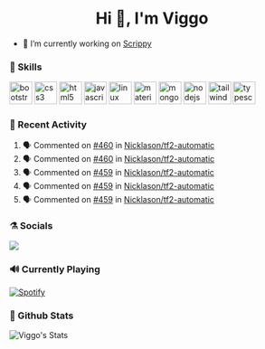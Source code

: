 <h1 align="center">Hi 👋, I'm Viggo</h1>

- 🔭 I’m currently working on [Scrippy](https://scrippy.tf)

### :pushpin: Skills
<p align="left"><img src="https://devicons.github.io/devicon/devicon.git/icons/bootstrap/bootstrap-plain.svg" alt="bootstrap" width="40" height="40"/> <img src="https://devicons.github.io/devicon/devicon.git/icons/css3/css3-original-wordmark.svg" alt="css3" width="40" height="40"/> <img src="https://devicons.github.io/devicon/devicon.git/icons/html5/html5-original-wordmark.svg" alt="html5" width="40" height="40"/> <img src="https://devicons.github.io/devicon/devicon.git/icons/javascript/javascript-original.svg" alt="javascript" width="40" height="40"/> <img src="https://devicons.github.io/devicon/devicon.git/icons/linux/linux-original.svg" alt="linux" width="40" height="40"/> <img src="https://raw.githubusercontent.com/prplx/svg-logos/5585531d45d294869c4eaab4d7cf2e9c167710a9/svg/materialize.svg" alt="materialize" width="40" height="40"/> <img src="https://devicons.github.io/devicon/devicon.git/icons/mongodb/mongodb-original-wordmark.svg" alt="mongodb" width="40" height="40"/> <img src="https://devicons.github.io/devicon/devicon.git/icons/nodejs/nodejs-original-wordmark.svg" alt="nodejs" width="40" height="40"/> <img src="https://www.vectorlogo.zone/logos/tailwindcss/tailwindcss-icon.svg" alt="tailwind" width="40" height="40"/> <img src="https://devicons.github.io/devicon/devicon.git/icons/typescript/typescript-original.svg" alt="typescript" width="40" height="40"/></p>
</p>

### :art: Recent Activity
<!--START_SECTION:activity-->
1. 🗣 Commented on [#460](https://github.com//Nicklason/tf2-automatic/issues/460) in [Nicklason/tf2-automatic](https://github.com//Nicklason/tf2-automatic)
2. 🗣 Commented on [#460](https://github.com//Nicklason/tf2-automatic/issues/460) in [Nicklason/tf2-automatic](https://github.com//Nicklason/tf2-automatic)
3. 🗣 Commented on [#459](https://github.com//Nicklason/tf2-automatic/issues/459) in [Nicklason/tf2-automatic](https://github.com//Nicklason/tf2-automatic)
4. 🗣 Commented on [#459](https://github.com//Nicklason/tf2-automatic/issues/459) in [Nicklason/tf2-automatic](https://github.com//Nicklason/tf2-automatic)
5. 🗣 Commented on [#459](https://github.com//Nicklason/tf2-automatic/issues/459) in [Nicklason/tf2-automatic](https://github.com//Nicklason/tf2-automatic)
<!--END_SECTION:activity-->

### :alembic: Socials
<a href="https://steamcommunity.com/id/aethez"><img src="https://img.shields.io/badge/Steam-%23000000.svg?&style=for-the-badge&logo=steam&logoColor=white"></a>


### :loud_sound: Currently Playing
[![Spotify](https://spotify-now-playing-git-master.aethezxd.vercel.app/api/spotify)](https://open.spotify.com/user/not-here-yet)

### :art: Github Stats
![Viggo's Stats](https://github-readme-stats.vercel.app/api?username=viggojonasson&show_icons=true)
